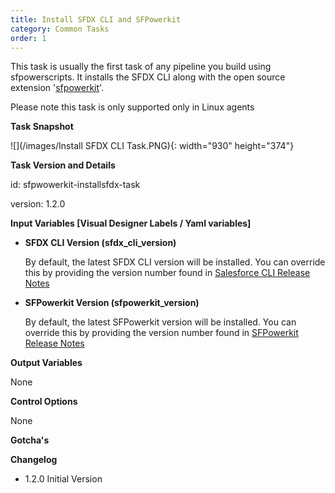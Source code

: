 ```yaml
---
title: Install SFDX CLI and SFPowerkit
category: Common Tasks
order: 1
---
```


This task is usually the first task of any pipeline you build using sfpowerscripts. It installs the SFDX CLI along with the open source extension '[sfpowerkit](https://github.com/Accenture/sfpowerkit)'.&nbsp;

Please note this task is only supported only in Linux agents

**Task Snapshot**

![](/images/Install SFDX CLI Task.PNG){: width="930" height="374"}

**Task Version and Details**

id: sfpwowerkit-installsfdx-task

version: 1.2.0

**Input Variables [Visual Designer Labels / Yaml variables]**

- **SFDX CLI Version (sfdx_cli_version)** 
    
     By default, the latest SFDX CLI version will be installed. You can override this by providing the version number found in [Salesforce CLI Release Notes](https://developer.salesforce.com/media/salesforce-cli/releasenotes.html)

- **SFPowerkit Version (sfpowerkit_version)** 
    
    By default, the latest SFPowerkit version will be installed. You can override this by providing the version number found in [SFPowerkit Release Notes](https://github.com/Accenture/sfpowerkit/releases)


**Output Variables**

None

**Control Options**

None

**Gotcha's**


**Changelog**

- 1.2.0  Initial Version 

